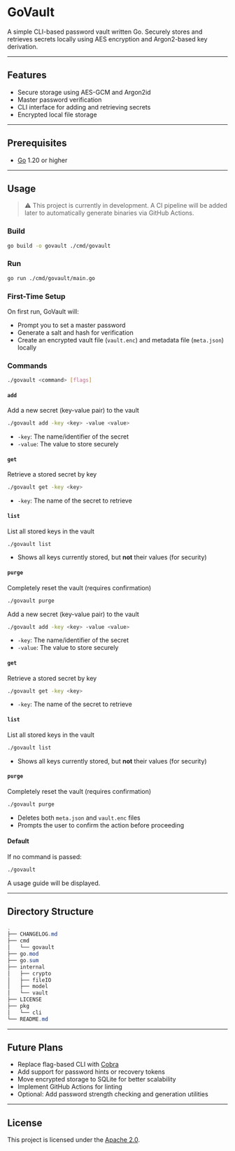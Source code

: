 # GoVault

A simple CLI-based password vault written Go. Securely stores and retrieves secrets locally using AES encryption and Argon2-based key derivation.

---

## Features

- Secure storage using AES-GCM and Argon2id
- Master password verification
- CLI interface for adding and retrieving secrets
- Encrypted local file storage

---

## Prerequisites

- [Go](https://go.dev) 1.20 or higher

---

## Usage

> :warning: This project is currently in development. A CI pipeline will be added later to automatically generate binaries via GitHub Actions.

### Build

```bash
go build -o govault ./cmd/govault
```

### Run

```bash
go run ./cmd/govault/main.go
```

### First-Time Setup

On first run, GoVault will:

- Prompt you to set a master password
- Generate a salt and hash for verification
- Create an encrypted vault file (`vault.enc`) and metadata file (`meta.json`) locally

### Commands

```bash
./govault <command> [flags]
```

#### `add`

Add a new secret (key-value pair) to the vault

```bash
./govault add -key <key> -value <value>
```

- `-key`: The name/identifier of the secret
- `-value`: The value to store securely

#### `get`

Retrieve a stored secret by key

```bash
./govault get -key <key>
```

- `-key`: The name of the secret to retrieve

#### `list`

List all stored keys in the vault

```bash
./govault list
```

- Shows all keys currently stored, but **not** their values (for security)

#### `purge`

Completely reset the vault (requires confirmation)

```bash
./govault purge
```

Add a new secret (key-value pair) to the vault

```bash
./govault add -key <key> -value <value>
```

- `-key`: The name/identifier of the secret
- `-value`: The value to store securely

#### `get`

Retrieve a stored secret by key

```bash
./govault get -key <key>
```

- `-key`: The name of the secret to retrieve

#### `list`

List all stored keys in the vault

```bash
./govault list
```

- Shows all keys currently stored, but **not** their values (for security)

#### `purge`

Completely reset the vault (requires confirmation)

```bash
./govault purge
```

- Deletes both `meta.json` and `vault.enc` files
- Prompts the user to confirm the action before proceeding

#### Default

If no command is passed:

```bash
./govault
```

A usage guide will be displayed.

---

## Directory Structure

```java
.
├── CHANGELOG.md
├── cmd
│   └── govault
├── go.mod
├── go.sum
├── internal
│   ├── crypto
│   ├── fileIO
│   ├── model
│   └── vault
├── LICENSE
├── pkg
│   └── cli
└── README.md
```

---

## Future Plans

- Replace flag-based CLI with [Cobra](https://github.com/spf13/cobra)
- Add support for password hints or recovery tokens
- Move encrypted storage to SQLite for better scalability
- Implement GitHub Actions for linting
- Optional: Add password strength checking and generation utilities

---

## License

This project is licensed under the [Apache 2.0](https://github.com/Cyrof/govault/blob/main/LICENSE).
